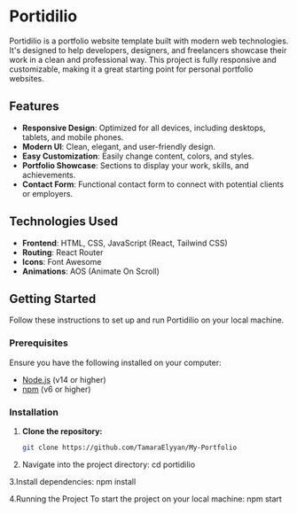 # Portidilio

Portidilio is a portfolio website template built with modern web technologies. It's designed to help developers, designers, and freelancers showcase their work in a clean and professional way. This project is fully responsive and customizable, making it a great starting point for personal portfolio websites.

## Features

- **Responsive Design**: Optimized for all devices, including desktops, tablets, and mobile phones.
- **Modern UI**: Clean, elegant, and user-friendly design.
- **Easy Customization**: Easily change content, colors, and styles.
- **Portfolio Showcase**: Sections to display your work, skills, and achievements.
- **Contact Form**: Functional contact form to connect with potential clients or employers.

## Technologies Used

- **Frontend**: HTML, CSS, JavaScript (React, Tailwind CSS)
- **Routing**: React Router
- **Icons**: Font Awesome
- **Animations**: AOS (Animate On Scroll)

## Getting Started

Follow these instructions to set up and run Portidilio on your local machine.

### Prerequisites

Ensure you have the following installed on your computer:

- [Node.js](https://nodejs.org/) (v14 or higher)
- [npm](https://www.npmjs.com/) (v6 or higher)

### Installation

1. **Clone the repository:**

   ```bash
   git clone https://github.com/TamaraElyyan/My-Portfolio
   
2. Navigate into the project directory:
cd portidilio

3.Install dependencies:
npm install

4.Running the Project
To start the project on your local machine:
npm start
